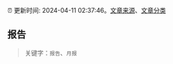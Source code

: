 :alarm_clock: 更新时间: 2024-04-11 02:37:46。[文章来源](/README.md)、[文章分类](/TAGS.md)

## 报告


> 关键字：`报告`、`月报`




